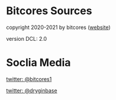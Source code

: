 # Bitcores Sources
copyright 2020-2021 by bitcores ([website](http://bitcore-s2.ml))

version DCL: 2.0 

# Soclia Media

[twitter: @bitcores1](http://twitter.com/bitcores1)

[twitter: @dryginbase](http://twitter.com/dryginbase)
